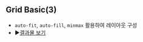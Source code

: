 ## Grid Basic(3)
- `auto-fit`, `auto-fill`, `minmax` 활용하여 레이아웃 구성
- ▶[결과물 보기](https://bluprint.tinakim.repl.co/)
